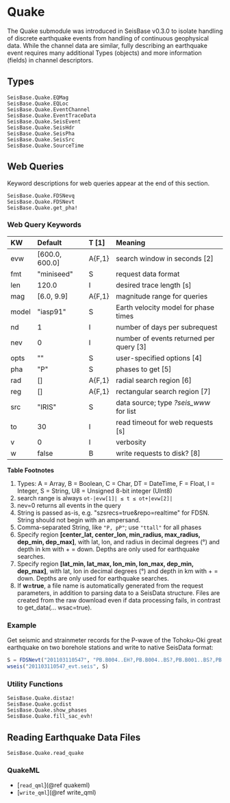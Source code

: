 # Quake

The Quake submodule was introduced in SeisBase v0.3.0 to isolate handling of discrete earthquake events from handling of continuous geophysical data. While the channel data are similar, fully describing an earthquake event requires many additional Types (objects) and more information (fields) in channel descriptors.

## Types

```@docs
SeisBase.Quake.EQMag
SeisBase.Quake.EQLoc
SeisBase.Quake.EventChannel
SeisBase.Quake.EventTraceData
SeisBase.Quake.SeisEvent
SeisBase.Quake.SeisHdr
SeisBase.Quake.SeisPha
SeisBase.Quake.SeisSrc
SeisBase.Quake.SourceTime
```

## Web Queries
Keyword descriptions for web queries appear at the end of this section.

```@docs
SeisBase.Quake.FDSNevq
SeisBase.Quake.FDSNevt
SeisBase.Quake.get_pha!
```

### Web Query Keywords

| KW     | Default        | T [1] | Meaning                                   |
| :----- | :------------- | :----- | :----------------------------------------|
| evw    | [600.0, 600.0] | A{F,1} | search window in seconds [2]             |
| fmt    | "miniseed"     | S      | request data format                      |
| len    | 120.0          | I      | desired trace length [s]                 |
| mag    | [6.0, 9.9]     | A{F,1} | magnitude range for queries              |
| model  | "iasp91"       | S      | Earth velocity model for phase times     |
| nd     | 1              | I      | number of days per subrequest            |
| nev    | 0              | I      | number of events returned per query [3]  |
| opts   | ""             | S      | user-specified options [4]               |
| pha    | "P"            | S      | phases to get [5]                        |
| rad    | []             | A{F,1} | radial search region [6]                 |
| reg    | []             | A{F,1} | rectangular search region [7]            |
| src    | "IRIS"         | S      |  data source; type *?seis_www* for list  |
| to     | 30             | I      | read timeout for web requests [s]        |
| v      | 0              | I      | verbosity                                |
| w      | false          | B      | write requests to disk? [8]              |

**Table Footnotes**
1. Types: A = Array, B = Boolean, C = Char, DT = DateTime, F = Float, I = Integer, S = String, U8 = Unsigned 8-bit integer (UInt8)
2. search range is always ``ot-|evw[1]| ≤ t ≤ ot+|evw[2]|``
3. nev=0 returns all events in the query
4. String is passed as-is, e.g. "szsrecs=true&repo=realtime" for FDSN. String should not begin with an ampersand.
5. Comma-separated String, like `"P, pP"`; use `"ttall"` for all phases
6. Specify region **[center_lat, center_lon, min_radius, max_radius, dep_min, dep_max]**, with lat, lon, and radius in decimal degrees (°) and depth in km with + = down. Depths are only used for earthquake searches.
7. Specify region **[lat_min, lat_max, lon_min, lon_max, dep_min, dep_max]**, with lat, lon in decimal degrees (°) and depth in km with + = down. Depths are only used for earthquake searches.
8. If **w=true**, a file name is automatically generated from the request parameters, in addition to parsing data to a SeisData structure. Files are created from the raw download even if data processing fails, in contrast to get_data(... wsac=true).

### Example
Get seismic and strainmeter records for the P-wave of the Tohoku-Oki great earthquake on two borehole stations and write to native SeisData format:
```julia
S = FDSNevt("201103110547", "PB.B004..EH?,PB.B004..BS?,PB.B001..BS?,PB.B001..EH?")
wseis("201103110547_evt.seis", S)
```

### Utility Functions

```@docs
SeisBase.Quake.distaz!
SeisBase.Quake.gcdist
SeisBase.Quake.show_phases
SeisBase.Quake.fill_sac_evh!
```


## Reading Earthquake Data Files

```@docs
SeisBase.Quake.read_quake
```


### QuakeML

* [`read_qml`](@ref quakeml)
* [`write_qml`](@ref write_qml)
